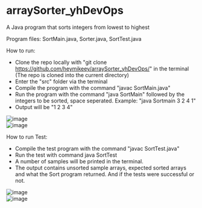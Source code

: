 # arraySorter_yhDevOps
A Java program that sorts integers from lowest to highest

Program files: SortMain.java, Sorter.java, SortTest.java

How to run:
- Clone the repo locally with "git clone https://github.com/heymikeey/arraySorter_yhDevOps/" in the terminal (The repo is cloned into the current directory)
- Enter the "src" folder via the terminal
- Compile the program with the command "javac SortMain.java"
- Run the program with the command "java SortMain" followed by the integers to be sorted, space seperated. Example: "java Sortmain 3 2 4 1"
- Output will be "1 2 3 4"  
  
![image](https://user-images.githubusercontent.com/92028583/142645682-624a2c03-57ab-4427-8181-32c33d5e7a70.png)  
![image](https://user-images.githubusercontent.com/92028583/142645829-f32102e2-e51b-4e87-ab15-fac44ba81bf2.png)  
  
  
How to run Test:
- Compile the test program with the command "javac SortTest.java"
- Run the test with command java SortTest
- A number of samples will be printed in the terminal.
- The output contains unsorted sample arrays, expected sorted arrays and what the Sort program returned. And if the tests were successful or not.  

![image](https://user-images.githubusercontent.com/92028583/142644588-3033ecd1-6ccb-489b-8951-5d98ddaa3b2d.png)  
![image](https://user-images.githubusercontent.com/92028583/142644661-926031ef-5faf-41f2-9cc5-91815ab96ac7.png)  


